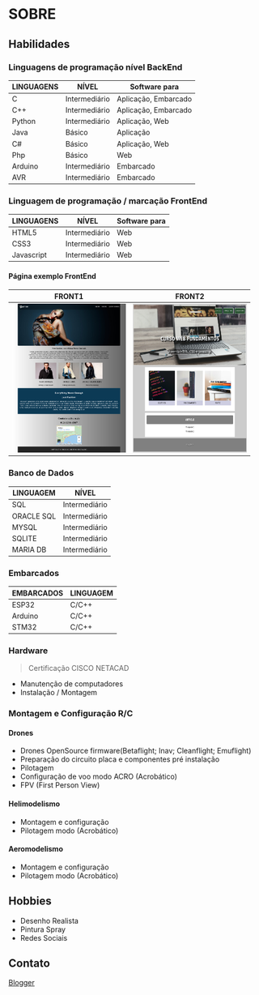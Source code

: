 # SOBRE
## Habilidades
### Linguagens de programação nível BackEnd
LINGUAGENS | NÍVEL | Software para
-----------|-------|------------------------
 C        | Intermediário | Aplicação, Embarcado
 C++      | Intermediário | Aplicação, Embarcado
 Python   | Intermediário | Aplicação, Web
 Java     | Básico        | Aplicação
 C#       | Básico        | Aplicação, Web
 Php      | Básico        | Web
 Arduino  | Intermediário | Embarcado
 AVR      | Intermediário | Embarcado 
 
### Linguagem de programação / marcação FrontEnd
LINGUAGENS | NÍVEL | Software para
-----------|-------|--------------------
HTML5      |Intermediário| Web
CSS3       |Intermediário| Web
Javascript |Intermediário| Web

#### Página exemplo FrontEnd
FRONT1 | FRONT2
-------|-----------
<img src="https://github.com/ArtCodeZen/ArtCodeZen/blob/main/Imagens/PaginaFashion.png" width="225" height="294" /> | <img src="https://github.com/ArtCodeZen/ArtCodeZen/blob/main/Imagens/PaginaWebFundamentos.png" width="225" height="294" />


### Banco de Dados
LINGUAGEM | NÍVEL
----------|----------
SQL        | Intermediário
ORACLE SQL | Intermediário
MYSQL      | Intermediário
SQLITE     | Intermediário
MARIA DB   | Intermediário
### Embarcados

EMBARCADOS | LINGUAGEM
-----------|-------------
ESP32      | C/C++
Arduino    | C/C++
STM32      | C/C++

### Hardware 
> Certificação CISCO NETACAD
* Manutenção de computadores
* Instalação / Montagem

### Montagem e Configuração R/C
####  Drones
* Drones OpenSource firmware(Betaflight; Inav; Cleanflight; Emuflight)
* Preparação do circuito placa e componentes pré instalação
* Pilotagem 
* Configuração de voo modo ACRO (Acrobático)
* FPV (First Person View)
#### Helimodelismo
* Montagem e configuração
* Pilotagem modo (Acrobático)
#### Aeromodelismo
* Montagem e configuração
* Pilotagem modo (Acrobático)

## Hobbies
* Desenho Realista
* Pintura Spray
* Redes Sociais
## Contato
[Blogger](https://watpekin.blogspot.com/)
